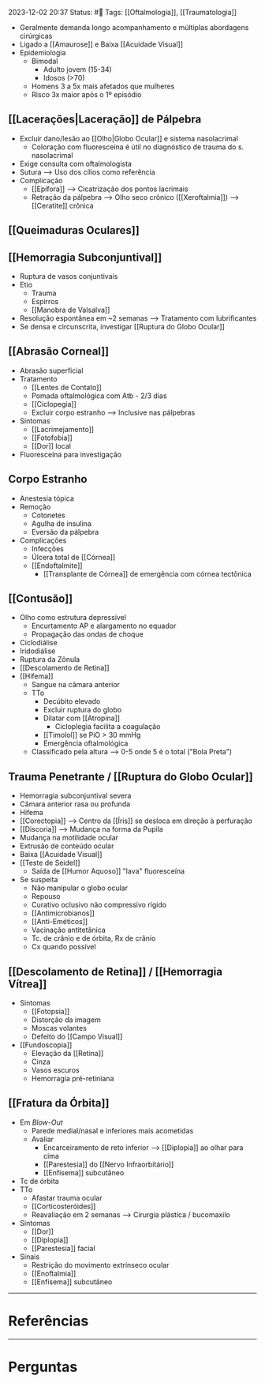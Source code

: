 2023-12-02 20:37
Status: #🌱 
Tags: [[Oftalmologia]], [[Traumatologia]]
<br/>
- Geralmente demanda longo acompanhamento e múltiplas abordagens cirúrgicas
- Ligado a [[Amaurose]] e Baixa [[Acuidade Visual]]
- Epidemiologia
	- Bimodal
		- Adulto jovem (15-34)
		- Idosos (>70)
	- Homens 3 a 5x mais afetados que mulheres
	- Risco 3x maior após o 1º episódio
## [[Lacerações|Laceração]] de Pálpebra
- Excluir dano/lesão ao [[Olho|Globo Ocular]] e sistema nasolacrimal 
	- Coloração com fluoresceína é útil no diagnóstico de trauma do s. nasolacrimal
- Exige consulta com oftalmologista
- Sutura --> Uso dos cílios como referência
- Complicação
	- [[Epífora]] --> Cicatrização dos pontos lacrimais
	- Retração da pálpebra --> Olho seco crônico ([[Xeroftalmia]]) --> [[Ceratite]] crônica
## [[Queimaduras Oculares]]
## [[Hemorragia Subconjuntival]]
- Ruptura de vasos conjuntivais
- Etio
	- Trauma
	- Espirros
	- [[Manobra de Valsalva]]
- Resolução espontânea em ~2 semanas --> Tratamento com lubrificantes
- Se densa e circunscrita, investigar [[Ruptura do Globo Ocular]]
## [[Abrasão Corneal]]
- Abrasão superficial
- Tratamento
	- [[Lentes de Contato]]
	- Pomada oftalmológica com Atb - 2/3 dias
	- [[Ciclopegia]]
	- Excluir corpo estranho --> Inclusive nas pálpebras
- Sintomas
	- [[Lacrimejamento]]
	- [[Fotofobia]]
	- [[Dor]] local
- Fluoresceína para investigação
## Corpo Estranho
- Anestesia tópica
- Remoção
	- Cotonetes
	- Agulha de insulina
	- Eversão da pálpebra
- Complicações
	- Infecções
	- Úlcera total de [[Córnea]]
	- [[Endoftalmite]]
		- [[Transplante de Córnea]] de emergência com córnea tectônica
## [[Contusão]]
- Olho como estrutura depressível
	- Encurtamento AP e alargamento no equador
	- Propagação das ondas de choque
- Ciclodiálise
- Iridodiálise
- Ruptura da Zônula
- [[Descolamento de Retina]]
- [[Hifema]]
	- Sangue na câmara anterior
	- TTo
		- Decúbito elevado
		- Excluir ruptura do globo
		- Dilatar com [[Atropina]]
			- Cicloplegia facilita a coagulação
		- [[Timolol]] se PiO > 30 mmHg
		- Emergência oftalmológica
	- Classificado pela altura --> 0-5 onde 5 é o total ("Bola Preta")
## Trauma Penetrante / [[Ruptura do Globo Ocular]]
- Hemorragia subconjuntival severa
- Câmara anterior rasa ou profunda
- Hifema
- [[Corectopia]] --> Centro da [[Íris]] se desloca em direção à perfuração 
- [[Discoria]] --> Mudança na forma da Pupila
- Mudança na motilidade ocular
- Extrusão de conteúdo ocular
- Baixa [[Acuidade Visual]]
- [[Teste de Seidel]]
	- Saída de [[Humor Aquoso]] "lava" fluoresceína
- Se suspeita
	- Não manipular o globo ocular
	- Repouso
	- Curativo oclusivo não compressivo rígido
	- [[Antimicrobianos]]
	- [[Anti-Eméticos]]
	- Vacinação antitetânica
	- Tc. de crânio e de órbita, Rx de crânio
	- Cx quando possível
## [[Descolamento de Retina]] / [[Hemorragia Vítrea]]
- Sintomas
	- [[Fotopsia]]
	- Distorção da imagem
	- Moscas volantes
	- Defeito do [[Campo Visual]]
- [[Fundoscopia]]
	- Elevação da [[Retina]]
	- Cinza
	- Vasos escuros
	- Hemorragia pré-retiniana
## [[Fratura da Órbita]]
- Em _Blow-Out_
	- Parede medial/nasal e inferiores mais acometidas
	- Avaliar
		- Encarceiramento de reto inferior --> [[Diplopia]] ao olhar para cima
		- [[Parestesia]] do [[Nervo Infraorbitário]]
		- [[Enfisema]] subcutâneo
- Tc de órbita
- TTo
	- Afastar trauma ocular
	- [[Corticosteróides]]
	- Reavaliação em 2 semanas --> Cirurgia plástica / bucomaxilo
- Sintomas
	- [[Dor]]
	- [[Diplopia]]
	- [[Parestesia]] facial
- Sinais
	- Restrição do movimento extrínseco ocular
	- [[Enoftalmia]]
	- [[Enfisema]] subcutâneo
____
# Referências
---
# Perguntas

